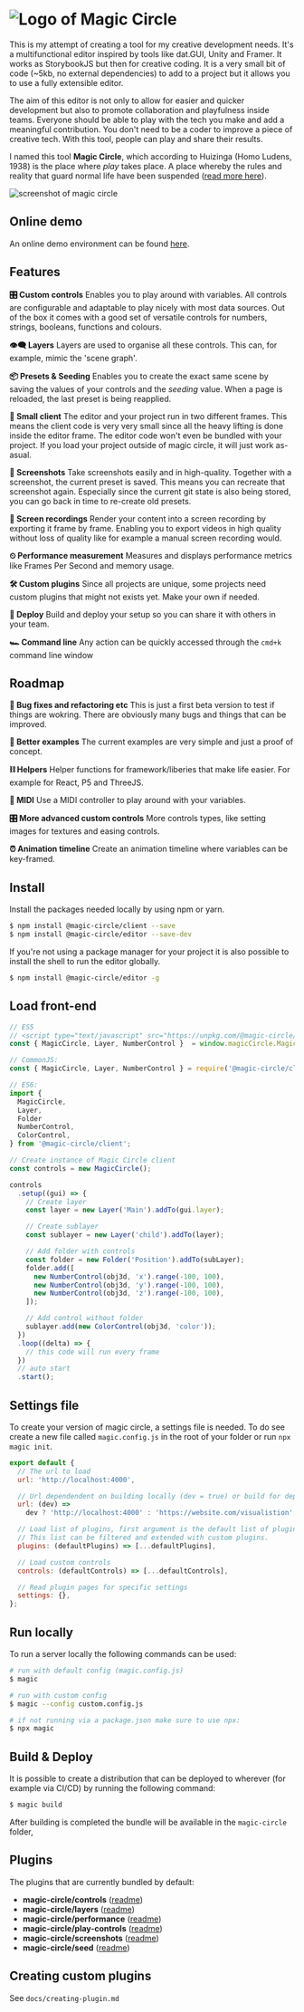 # ![Logo of Magic Circle](https://raw.github.com/dpwoert/magic-circle/develop/docs/assets/logo.png)

This is my attempt of creating a tool for my creative development needs. It's a multifunctional editor inspired by tools like dat.GUI, Unity and Framer. It works as StorybookJS but then for creative coding. It is a very small bit of code (~5kb, no external dependencies) to add to a project but it allows you to use a fully extensible editor.

The aim of this editor is not only to allow for easier and quicker development but also to promote collaboration and playfulness inside teams. Everyone should be able to play with the tech you make and add a meaningful contribution. You don't need to be a coder to improve a piece of creative tech. With this tool, people can play and share their results.

I named this tool **Magic Circle**, which according to Huizinga (Homo Ludens, 1938) is the place where _play_ takes place. A place whereby the rules and reality that guard normal life have been suspended ([read more here](https://uxdesign.cc/why-play-can-improve-the-interdisciplinary-collaboration-in-your-team-8d7fd1ce32f8)).

![screenshot of magic circle](https://raw.github.com/dpwoert/magic-circle/develop/docs/assets/screenshot.png)

## Online demo

An online demo environment can be found [here](https://magic-circle.dev/).

## Features

**🎛 Custom controls** Enables you to play around with variables. All controls are configurable and adaptable to play nicely with most data sources. Out of the box it comes with a good set of versatile controls for numbers, strings, booleans, functions and colours.

**👁‍🗨 Layers** Layers are used to organise all these controls. This can, for example, mimic the 'scene graph'.

**📦 Presets & Seeding** Enables you to create the exact same scene by saving the values of your controls and the _seeding_ value. When a page is reloaded, the last preset is being reapplied.

**🐥 Small client** The editor and your project run in two different frames. This means the client code is very very small since all the heavy lifting is done inside the editor frame. The editor code won't even be bundled with your project. If you load your project outside of magic circle, it will just work as-asual.

**📸 Screenshots** Take screenshots easily and in high-quality. Together with a screenshot, the current preset is saved. This means you can recreate that screenshot again. Especially since the current git state is also being stored, you can go back in time to re-create old presets.

**🎥 Screen recordings** Render your content into a screen recording by exporting it frame by frame. Enabling you to export videos in high quality without loss of quality like for example a manual screen recording would.

**⏲ Performance measurement** Measures and displays performance metrics like Frames Per Second and memory usage.

**🛠 Custom plugins** Since all projects are unique, some projects need custom plugins that might not exists yet. Make your own if needed.

**🚀 Deploy** Build and deploy your setup so you can share it with others in your team.

**🏎 Command line** Any action can be quickly accessed through the `cmd+k` command line window

## Roadmap

**🐞 Bug fixes and refactoring etc** This is just a first beta version to test if things are wokring. There are obviously many bugs and things that can be improved.

**🎪 Better examples** The current examples are very simple and just a proof of concept.

**⛓ Helpers** Helper functions for framework/liberies that make life easier. For example for React, P5 and ThreeJS.

**🎹 MIDI** Use a MIDI controller to play around with your variables.

**🎛 More advanced custom controls** More controls types, like setting images for textures and easing controls.

**⏰ Animation timeline** Create an animation timeline where variables can be key-framed.

## Install

Install the packages needed locally by using npm or yarn.

```sh
$ npm install @magic-circle/client --save
$ npm install @magic-circle/editor --save-dev
```

If you're not using a package manager for your project it is also possible to install the shell to run the editor globally.

```sh
$ npm install @magic-circle/editor -g
```

## Load front-end

```js
// ES5
// <script type="text/javascript" src="https://unpkg.com/@magic-circle/client/dist/magic-circle.min.js"></script>
const { MagicCircle, Layer, NumberControl }  = window.magicCircle.MagicCircle;

// CommonJS:
const { MagicCircle, Layer, NumberControl } = require('@magic-circle/client');

// ES6:
import {
  MagicCircle,
  Layer,
  Folder
  NumberControl,
  ColorControl,
} from '@magic-circle/client';

// Create instance of Magic Circle client
const controls = new MagicCircle();

controls
  .setup((gui) => {
    // Create layer
    const layer = new Layer('Main').addTo(gui.layer);

    // Create sublayer
    const sublayer = new Layer('child').addTo(layer);

    // Add folder with controls
    const folder = new Folder('Position').addTo(subLayer);
    folder.add([
      new NumberControl(obj3d, 'x').range(-100, 100),
      new NumberControl(obj3d, 'y').range(-100, 100),
      new NumberControl(obj3d, 'z').range(-100, 100),
    ]);

    // Add control without folder
    sublayer.add(new ColorControl(obj3d, 'color'));
  })
  .loop((delta) => {
    // this code will run every frame
  })
  // auto start
  .start();
```

## Settings file

To create your version of magic circle, a settings file is needed. To do see create a new file called `magic.config.js` in the root of your folder or run `npx magic init`.

```js
export default {
  // The url to load
  url: 'http://localhost:4000',

  // Url dependendent on building locally (dev = true) or build for deployment
  url: (dev) =>
    dev ? 'http://localhost:4000' : 'https://website.com/visualistion',

  // Load list of plugins, first argument is the default list of plugins
  // This list can be filtered and extended with custom plugins.
  plugins: (defaultPlugins) => [...defaultPlugins],

  // Load custom controls
  controls: (defaultControls) => [...defaultControls],

  // Read plugin pages for specific settings
  settings: {},
};
```

## Run locally

To run a server locally the following commands can be used:

```sh
# run with default config (magic.config.js)
$ magic

# run with custom config
$ magic --config custom.config.js

# if not running via a package.json make sure to use npx:
$ npx magic
```

## Build & Deploy

It is possible to create a distribution that can be deployed to wherever (for example via CI/CD) by running the following command:

```sh
$ magic build
```

After building is completed the bundle will be available in the `magic-circle` folder,

## Plugins

The plugins that are currently bundled by default:

- **magic-circle/controls** ([readme](https://github.com/dpwoert/magic-circle/tree/master/plugins/controls))
- **magic-circle/layers** ([readme](https://github.com/dpwoert/magic-circle/tree/master/plugins/layers))
- **magic-circle/performance** ([readme](https://github.com/dpwoert/magic-circle/tree/master/plugins/performance))
- **magic-circle/play-controls** ([readme](https://github.com/dpwoert/magic-circle/tree/master/plugins/play-controls))
- **magic-circle/screenshots** ([readme](https://github.com/dpwoert/magic-circle/tree/master/plugins/screenshots))
- **magic-circle/seed** ([readme](https://github.com/dpwoert/magic-circle/tree/master/plugins/seed))

## Creating custom plugins

See `docs/creating-plugin.md`

